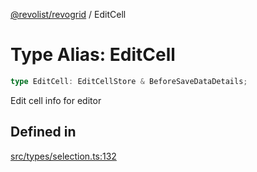 [@revolist/revogrid](README.md) / EditCell

# Type Alias: EditCell

```ts
type EditCell: EditCellStore & BeforeSaveDataDetails;
```

Edit cell info for editor

## Defined in

[src/types/selection.ts:132](https://github.com/revolist/revogrid/blob/0bf9217987a0038bc73b1aec64e1a3314302e790/src/types/selection.ts#L132)
